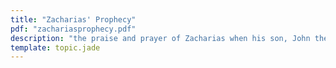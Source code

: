 ```yaml
---
title: "Zacharias' Prophecy"
pdf: "zachariasprophecy.pdf"
description: "the praise and prayer of Zacharias when his son, John the Baptist, was born."
template: topic.jade
---
```

